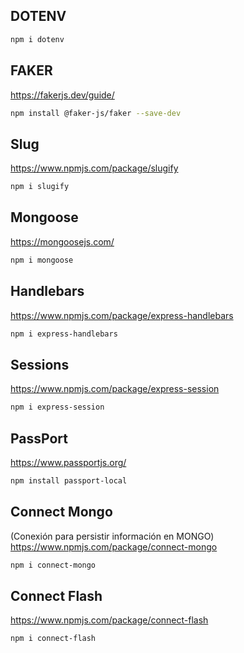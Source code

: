 ## DOTENV

```sh
npm i dotenv
```

## FAKER
<https://fakerjs.dev/guide/>

```sh
npm install @faker-js/faker --save-dev
```

## Slug

<https://www.npmjs.com/package/slugify>

```sh
npm i slugify
```

## Mongoose

<https://mongoosejs.com/>


```sh
npm i mongoose
```

## Handlebars

<https://www.npmjs.com/package/express-handlebars>

```sh
npm i express-handlebars
```

## Sessions
<https://www.npmjs.com/package/express-session>

```sh
npm i express-session
```

## PassPort
<https://www.passportjs.org/>

```sh
npm install passport-local
```

## Connect Mongo
(Conexión para persistir información en MONGO)
<https://www.npmjs.com/package/connect-mongo>

```sh
npm i connect-mongo
```

## Connect Flash

<https://www.npmjs.com/package/connect-flash>

```sh
npm i connect-flash
```
